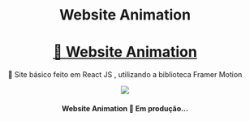 <h1 align="center">Website Animation</h1>

<h1 align="center">
    <a href="https://web-animation-v4.netlify.app/">🔗 Website Animation</a>
</h1>
<p align="center">🚀 Site básico feito em React JS , utilizando a biblioteca Framer Motion</p>

<div align="center">
<img src="https://api.netlify.com/api/v1/badges/bdbd1bb5-7eb3-40ca-bc9c-f5d8cc04e5b5/deploy-status">
  </div>

<h4 align="center"> 
	 Website Animation 🚀 Em produção... 
</h4>
